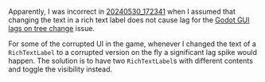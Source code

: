 Apparently, I was incorrect in [20240530_172341](20240530_172341.md) when I assumed that changing the text in a rich text label does not cause lag for the [Godot GUI lags on tree change](../notes/godot-gui-lags-on-tree-change.md) issue.

For some of the corrupted UI in the game, whenever I changed the text of a `RichTextLabel` to a corrupted version on the fly a significant lag spike would happen. The solution is to have two `RichTextLabel`s with different contents and toggle the visibility instead.

